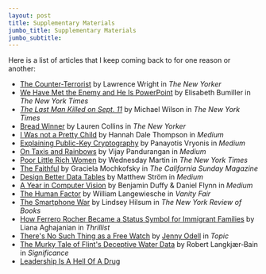 ```yaml
---
layout: post
title: Supplementary Materials
jumbo_title: Supplementary Materials
jumbo_subtitle:
---
```


Here is a list of articles that I keep coming back to for one reason or
another:

- [The Counter-Terrorist](http://www.newyorker.com/magazine/2002/01/14/the-counter-terrorist) by Lawrence Wright in *The New Yorker*
- [We Have Met the Enemy and He Is PowerPoint](http://www.nytimes.com/2010/04/27/world/27powerpoint.html) by Elisabeth Bumiller in *The New York Times*
- [*The Last Man Killed on Sept. 11*](http://www.nytimes.com/2011/09/10/nyregion/brooklyn-murder-on-sept-11-2001-remains-unsolved.html) by Michael Wilson in *The New York Times*
- [Bread Winner](http://www.newyorker.com/magazine/2012/12/03/bread-winner) by Lauren Collins in *The New Yorker*
- [I Was not a Pretty Child](https://medium.com/@hannahdale/i-was-not-a-pretty-child-597d9278b24a) by Hannah Dale Thompson in *Medium*
- [Explaining Public-Key Cryptography](https://medium.com/@vrypan/explaining-public-key-cryptography-to-non-geeks-f0994b3c2d5) by Panayotis Vryonis in *Medium*
- [On Taxis and Rainbows](https://tech.vijayp.ca/of-taxis-and-rainbows-f6bc289679a1) by Vijay Pandurangan in *Medium*
- [Poor Little Rich Women](https://www.nytimes.com/2015/05/17/opinion/sunday/poor-little-rich-women.html) by Wednesday Martin in *The New York Times*
- [The Faithful](https://story.californiasunday.com/colombian-church-orthodox-judaism) by Graciela Mochkofsky in *The California Sunday Magazine*
- [Design Better Data Tables](https://medium.com/mission-log/design-better-data-tables-430a30a00d8c) by Matthew Ström in *Medium*
- [A Year in Computer Vision](http://www.themtank.org/a-year-in-computer-vision) by Benjamin Duffy & Daniel Flynn in *Medium*
- [The Human Factor](https://www.vanityfair.com/news/business/2014/10/air-france-flight-447-crash) by William Langewiesche in *Vanity Fair*
- [The Smartphone War](http://www.nybooks.com/articles/2018/04/19/syria-smartphone-war/) by Lindsey Hilsum in *The New York Review of Books*
- [How Ferrero Rocher Became a Status Symbol for Immigrant Families](https://www.thrillist.com/eat/nation/ferrero-rocher-chocolates-status-symbol-immigrants) by Liana Aghajanian in *Thrillist*
- [There's No Such Thing as a Free Watch](https://www.topic.com/there-s-no-such-thing-as-a-free-watch) by [Jenny Odell](http://www.jennyodell.com/) in *Topic*
- [The Murky Tale of Flint's Deceptive Water Data](https://rss.onlinelibrary.wiley.com/doi/full/10.1111/j.1740-9713.2017.01016.x) by Robert Langkjær‐Bain in *Significance*
- [Leadership Is A Hell Of A Drug](https://ludic.mataroa.blog/blog/leadership-is-a-hell-of-a-drug/)
